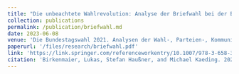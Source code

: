 ```yaml
---
title: "Die unbeachtete Wahlrevolution: Analyse der Briefwahl bei der Bundestagswahl 2021"
collection: publications
permalink: /publication/briefwahl.md
date: 2023-06-08
venue: 'Die Bundestagswahl 2021. Analysen der Wahl-, Parteien-, Kommunikations- und Regierungsforschung'
paperurl: '/files/research/briefwahl.pdf'
link: 'https://link.springer.com/referenceworkentry/10.1007/978-3-658-35758-0_30-1'
citation: 'Birkenmaier, Lukas, Stefan Haußner, and Michael Kaeding. 2023. &quot;Die unbeachtete Wahlrevolution: Analyse der Briefwahl bei der Bundestagswahl 2021.&quot; In <i>Die Bundestagswahl 2021. Analysen der Wahl-, Parteien-, Kommunikations- und Regierungsforschung</i>, edited by Karl-Rudolf Korte, Maximilian Schiffers, Arno Von Schuckmann, and Sandra Plümer, Wiesbaden: Springer VS.doi: tba.'
---
```


